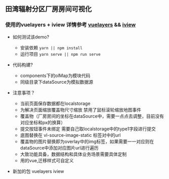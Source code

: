 ## 田湾辐射分区厂房房间可视化

### 使用的vuelayers + iview 详情参考 <a href='https://vuelayers.github.io/#/'>vuelayers</a> && <a href='https://www.iviewui.com/'>iview</a>
- 如何测试该demo?

  - 安装依赖 `yarn || npm install`
  - 运行项目 `yarn serve || npm run serve`


- 代码构建?

  - components下的olMap为模块代码
  - 同级目录下dataSource为模拟数据源

- 注意事项？
  <!-- - 缩放地图的事件触发频率太高会导致地图重绘overlay延迟，样式崩毁 建议防抖(未做) -->
  - 当前页面保存数据都在localstorage
  <!-- - 房间svg图片存在问题 未能充满img块级容器或超出块级容器 -->
  - 为解决页面缩放覆盖物尺寸缩放 禁用了鼠标滚轮缩放地图事件
  - 覆盖物（厂房房间的坐标在dataSource中，需要一点点去调整，目前没有对应坐标和px的换算）
  - 提交按钮事件未绑定 需要自己取localstorage中的type1字段进行提交
  - 底图替换在 vl-source-image-static 标签对中的url
  - 覆盖物的图片替换即为overlay中的img标签，如果需要一一对应则在dataSource中添加对应图片url进行遍历
  - 大致功能具备，数据结构和具体业务场景需要具体定制
  - 用的vue,迁移样式可自定义

- 新加的包 vuelayers   iview